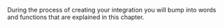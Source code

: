 During the process of creating your integration you will bump into words and functions that are explained in this chapter.